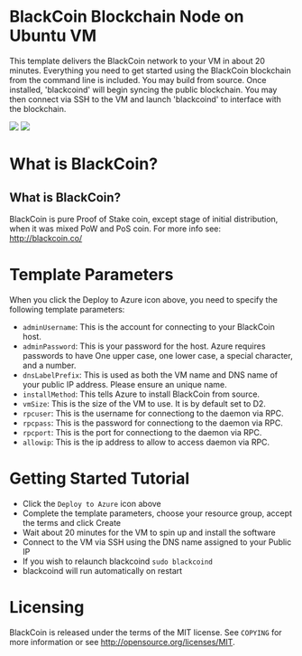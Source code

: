 # BlackCoin Blockchain Node on Ubuntu VM

This template delivers the BlackCoin network to your VM in about 20 minutes.  Everything you need to get started using the BlackCoin blockchain from the command line is included. 
You may build from source.  Once installed, 'blackcoind' will begin syncing the public blockchain. 
You may then connect via SSH to the VM and launch 'blackcoind' to interface with the blockchain.

<a href="https://portal.azure.com/#create/Microsoft.Template/uri/https%3A%2F%2Fraw.githubusercontent.com%2FAzure%2Fazure-quickstart-templates%2Fmaster%2Fblackcoin-blockchain-ubuntu%2Fazuredeploy.json" target="_blank"><img src="http://azuredeploy.net/deploybutton.png"/></a>
<a href="http://armviz.io/#/?load=https%3A%2F%2Fraw.githubusercontent.com%2FAzure%2Fazure-quickstart-templates%2Fmaster%2Fblackcoin-blockchain-ubuntu%2Fazuredeploy.json" target="_blank"><img src="http://armviz.io/visualizebutton.png"/></a>

# What is BlackCoin?

What is BlackCoin?
----------------

BlackCoin is pure Proof of Stake coin, except stage of initial distribution, when it was mixed PoW and PoS coin.
For more info see: http://blackcoin.co/

# Template Parameters

When you click the Deploy to Azure icon above, you need to specify the following template parameters:

* `adminUsername`: This is the account for connecting to your BlackCoin host.
* `adminPassword`: This is your password for the host.  Azure requires passwords to have One upper case, one lower case, a special character, and a number.
* `dnsLabelPrefix`: This is used as both the VM name and DNS name of your public IP address.  Please ensure an unique name.
* `installMethod`: This tells Azure to install BlackCoin from source.
* `vmSize`: This is the size of the VM to use. It is by default set to D2.
* `rpcuser`: This is the username for connectiong to the daemon via RPC.
* `rpcpass`: This is the password for connectiong to the daemon via RPC.
* `rpcport`: This is the port for connectiong to the daemon via RPC.
* `allowip`: This is the ip address to allow to access daemon via RPC.

# Getting Started Tutorial

* Click the `Deploy to Azure` icon above
* Complete the template parameters, choose your resource group, accept the terms and click Create
* Wait about 20 minutes for the VM to spin up and install the software
* Connect to the VM via SSH using the DNS name assigned to your Public IP
* If you wish to relaunch blackcoind `sudo blackcoind`
* blackcoind will run automatically on restart

# Licensing

BlackCoin is released under the terms of the MIT license. See `COPYING` for more information or see http://opensource.org/licenses/MIT.
